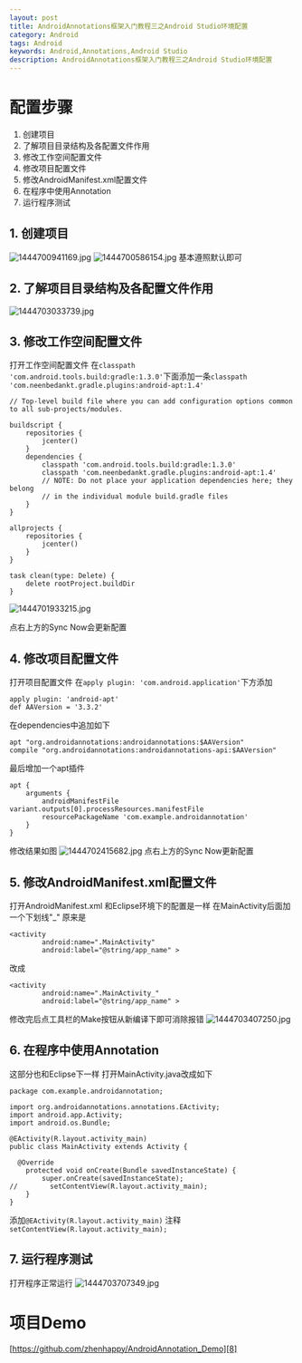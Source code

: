 ```yaml
---
layout: post
title: AndroidAnnotations框架入门教程三之Android Studio环境配置
category: Android
tags: Android
keywords: Android,Annotations,Android Studio
description: AndroidAnnotations框架入门教程三之Android Studio环境配置
---
```


# 配置步骤

 1. 创建项目
 2. 了解项目目录结构及各配置文件作用
 3. 修改工作空间配置文件
 4. 修改项目配置文件
 5. 修改AndroidManifest.xml配置文件
 6. 在程序中使用Annotation
 7. 运行程序测试

## 1. 创建项目
![][1]
![][2]
基本遵照默认即可

## 2. 了解项目目录结构及各配置文件作用

![][3]

## 3. 修改工作空间配置文件
打开工作空间配置文件
在`classpath 'com.android.tools.build:gradle:1.3.0'`下面添加一条`classpath 'com.neenbedankt.gradle.plugins:android-apt:1.4'`

    // Top-level build file where you can add configuration options common to all sub-projects/modules.

    buildscript {
        repositories {
            jcenter()
        }
        dependencies {
            classpath 'com.android.tools.build:gradle:1.3.0'
            classpath 'com.neenbedankt.gradle.plugins:android-apt:1.4'
            // NOTE: Do not place your application dependencies here; they belong
            // in the individual module build.gradle files
        }
    }

    allprojects {
        repositories {
            jcenter()
        }
    }

    task clean(type: Delete) {
        delete rootProject.buildDir
    }

![][4]

点右上方的Sync Now会更新配置

## 4. 修改项目配置文件
打开项目配置文件
在`apply plugin: 'com.android.application'`下方添加

    apply plugin: 'android-apt'
    def AAVersion = '3.3.2'

在dependencies中追加如下

    apt "org.androidannotations:androidannotations:$AAVersion"
    compile "org.androidannotations:androidannotations-api:$AAVersion"

最后增加一个apt插件

    apt {
        arguments {
            androidManifestFile variant.outputs[0].processResources.manifestFile
            resourcePackageName 'com.example.androidannotation'
        }
    }

修改结果如图
![][5]
点右上方的Sync Now更新配置

## 5. 修改AndroidManifest.xml配置文件
打开AndroidManifest.xml
和Eclipse环境下的配置是一样
在MainActivity后面加一个下划线"_"
原来是

    <activity
            android:name=".MainActivity"
            android:label="@string/app_name" >

改成

    <activity
            android:name=".MainActivity_"
            android:label="@string/app_name" >

修改完后点工具栏的Make按钮从新编译下即可消除报错
![][6]

## 6. 在程序中使用Annotation
这部分也和Eclipse下一样
打开MainActivity.java改成如下

    package com.example.androidannotation;

    import org.androidannotations.annotations.EActivity;
    import android.app.Activity;
    import android.os.Bundle;

    @EActivity(R.layout.activity_main)
    public class MainActivity extends Activity {

      @Override
        protected void onCreate(Bundle savedInstanceState) {
            super.onCreate(savedInstanceState);
    //        setContentView(R.layout.activity_main);
        }
    }

添加`@EActivity(R.layout.activity_main)`
注释`setContentView(R.layout.activity_main);`

## 7. 运行程序测试
打开程序正常运行
![][7]

# 项目Demo
[https://github.com/zhenhappy/AndroidAnnotation_Demo][8]

  [1]: /assets/images/Android-Annotatios-3-Android-Studio/1444700941169.jpg "1444700941169.jpg"
  [2]: /assets/images/Android-Annotatios-3-Android-Studio/1444700586154.jpg "1444700586154.jpg"
  [3]: /assets/images/Android-Annotatios-3-Android-Studio/1444703033739.jpg "1444703033739.jpg"
  [4]: /assets/images/Android-Annotatios-3-Android-Studio/1444701933215.jpg "1444701933215.jpg"
  [5]: /assets/images/Android-Annotatios-3-Android-Studio/1444702415682.jpg "1444702415682.jpg"
  [6]: /assets/images/Android-Annotatios-3-Android-Studio/1444703407250.jpg "1444703407250.jpg"
  [7]: /assets/images/Android-Annotatios-3-Android-Studio/1444703707349.jpg "1444703707349.jpg"
  [8]: https://github.com/zhenhappy/AndroidAnnotation_Demo
